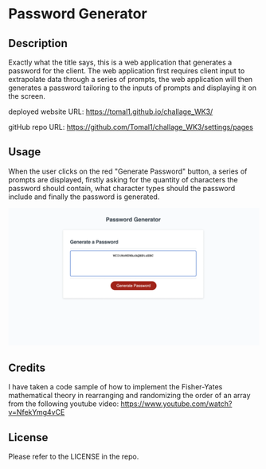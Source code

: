 # Password Generator

## Description

Exactly what the title says, this is a web application that generates a password for the client.
The web application first requires client input to extrapolate data through a series of prompts, the web application will then generates a password tailoring to the inputs of prompts and displaying it on the screen. 

deployed website URL: https://tomal1.github.io/challage_WK3/

gitHub repo URL: https://github.com/Tomal1/challage_WK3/settings/pages

## Usage

When the user clicks on the red "Generate Password" button, a series of prompts are displayed, firstly asking for the quantity of characters the password should contain, what character types should the password include and finally the password is generated.



![alt text](/Assets/images/password.png)

## Credits
I have taken a code sample of how to implement the Fisher-Yates mathematical theory in rearranging and randomizing the order of an array from the following youtube video:
https://www.youtube.com/watch?v=NfekYmg4vCE

## License

Please refer to the LICENSE in the repo.

